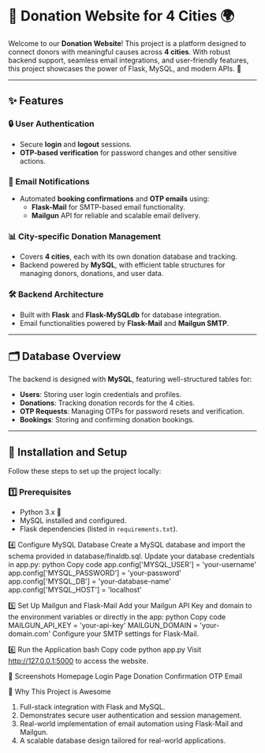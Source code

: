 # 🌟 Donation Website for 4 Cities 🌍

Welcome to our **Donation Website**! This project is a platform designed to connect donors with meaningful causes across **4 cities**. With robust backend support, seamless email integrations, and user-friendly features, this project showcases the power of Flask, MySQL, and modern APIs. 🚀

---

## ✨ Features

### 🔒 User Authentication
- Secure **login** and **logout** sessions.  
- **OTP-based verification** for password changes and other sensitive actions.  

### 📧 Email Notifications
- Automated **booking confirmations** and **OTP emails** using:
  - **Flask-Mail** for SMTP-based email functionality.  
  - **Mailgun** API for reliable and scalable email delivery.  

### 📊 City-specific Donation Management
- Covers **4 cities**, each with its own donation database and tracking.  
- Backend powered by **MySQL**, with efficient table structures for managing donors, donations, and user data.

### 🛠️ Backend Architecture
- Built with **Flask** and **Flask-MySQLdb** for database integration.  
- Email functionalities powered by **Flask-Mail** and **Mailgun SMTP**.

---

## 🗂️ Database Overview

The backend is designed with **MySQL**, featuring well-structured tables for:

- **Users**: Storing user login credentials and profiles.  
- **Donations**: Tracking donation records for the 4 cities.  
- **OTP Requests**: Managing OTPs for password resets and verification.  
- **Bookings**: Storing and confirming donation bookings.  

---

## 🚀 Installation and Setup

Follow these steps to set up the project locally:  

### 1️⃣ Prerequisites
- Python 3.x 🐍  
- MySQL installed and configured.  
- Flask dependencies (listed in `requirements.txt`).  



4️⃣ Configure MySQL Database
Create a MySQL database and import the schema provided in database/finaldb.sql.
Update your database credentials in app.py:
python
Copy code
app.config['MYSQL_USER'] = 'your-username'
app.config['MYSQL_PASSWORD'] = 'your-password'
app.config['MYSQL_DB'] = 'your-database-name'
app.config['MYSQL_HOST'] = 'localhost'


5️⃣ Set Up Mailgun and Flask-Mail
Add your Mailgun API Key and domain to the environment variables or directly in the app:
python
Copy code
MAILGUN_API_KEY = 'your-api-key'
MAILGUN_DOMAIN = 'your-domain.com'
Configure your SMTP settings for Flask-Mail.

6️⃣ Run the Application
bash
Copy code
python app.py
Visit http://127.0.0.1:5000 to access the website.

🎨 Screenshots
Homepage	Login Page
Donation Confirmation	OTP Email

🌟 Why This Project is Awesome
1. Full-stack integration with Flask and MySQL.
2. Demonstrates secure user authentication and session management.
3. Real-world implementation of email automation using Flask-Mail and Mailgun.
4. A scalable database design tailored for real-world applications.
